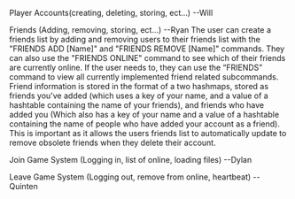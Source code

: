 Player Accounts(creating, deleting, storing, ect…)
--Will

Friends (Adding, removing, storing, ect…)
--Ryan
The user can create a friends list by adding and removing users to their friends list with the "FRIENDS ADD [Name]" and "FRIENDS REMOVE [Name]" commands. They can also use the "FRIENDS ONLINE" command to see which of their friends are currently online. If the user needs to, they can use the “FRIENDS” command to view all currently implemented friend related subcommands. Friend information is stored in the format of a two hashmaps, stored as friends you've added (which uses a key of your name, and a value of a hashtable containing the name of your friends), and friends who have added you (Which also has a key of your name and a value of a hashtable containing the name of people who have added your account as a friend). This is important as it allows the users friends list to automatically update to remove obsolete friends when they delete their account.

Join Game System (Logging in, list of online, loading files)
--Dylan

Leave Game System (Logging out, remove from online, heartbeat)
--Quinten
